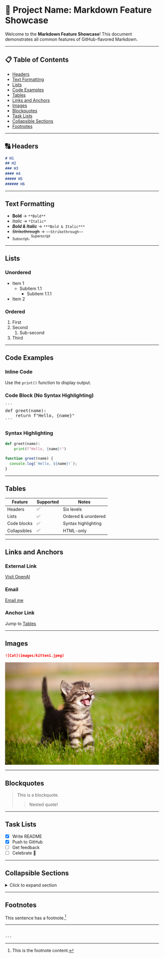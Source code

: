 # 🧰 Project Name: Markdown Feature Showcase

Welcome to the **Markdown Feature Showcase**! This document demonstrates all common features of GitHub-flavored Markdown.

---

## 📋 Table of Contents

- [Headers](#headers)
- [Text Formatting](#text-formatting)
- [Lists](#lists)
- [Code Examples](#code-examples)
- [Tables](#tables)
- [Links and Anchors](#links-and-anchors)
- [Images](#images)
- [Blockquotes](#blockquotes)
- [Task Lists](#task-lists)
- [Collapsible Sections](#collapsible-sections)
- [Footnotes](#footnotes)

---
## 🔠 Headers

```markdown
# H1
## H2
### H3
#### H4
##### H5
###### H6
```

---
## Text Formatting

- **Bold** → `**Bold**`
- *Italic* → `*Italic*`
- ***Bold & Italic*** → `***Bold & Italic***`
- ~~Strikethrough~~ → `~~Strikethrough~~`
- <sub>Subscript</sub>, <sup>Superscript</sup>

---

## Lists

### Unordered

- Item 1
  - Subitem 1.1
    - Subitem 1.1.1
- Item 2

### Ordered

1. First
2. Second
   1. Sub-second
3. Third

---

## Code Examples

### Inline Code

Use the `print()` function to display output.

### Code Block (No Syntax Highlighting)

<pre>
```
def greet(name):
    return f"Hello, {name}"
```
</pre>

### Syntax Highlighting

```python
def greet(name):
    print(f"Hello, {name}!")
```

```javascript
function greet(name) {
  console.log(`Hello, ${name}!`);
}
```

---

## Tables

| Feature       | Supported | Notes                |
|---------------|-----------|----------------------|
| Headers       | ✅        | Six levels           |
| Lists         | ✅        | Ordered & unordered  |
| Code blocks   | ✅        | Syntax highlighting  |
| Collapsibles  | ✅        | HTML-only            |

---

## Links and Anchors

### External Link

[Visit OpenAI](https://www.openai.com)

### Email

[Email me](mailto:someone@example.com)

### Anchor Link

Jump to [Tables](#tables)

---

## Images

```markdown
![Cat](images/kitten1.jpeg)
```

![Cat](images/kitten1.jpeg)

---

## Blockquotes

> This is a blockquote.
> 
> > Nested quote!

---

## Task Lists

- [x] Write README
- [x] Push to GitHub
- [ ] Get feedback
- [ ] Celebrate 🎉

---

## Collapsible Sections

<details>
  <summary>Click to expand section</summary>

  ### This is a hidden section

  You can put **anything** here:

  - Code blocks
  - Images
  - More Markdown
  - Even nested collapsibles!

</details>

---

## Footnotes

This sentence has a footnote.[^1]

[^1]: This is the footnote content.

---
```

---
